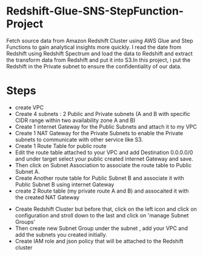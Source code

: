 # Redshift-Glue-SNS-StepFunction-Project

Fetch source data from Amazon Redshift Cluster using AWS Glue and Step Functions to gain analytical insights more quickly.
I read the date from Redshift using Redshift Spectrum and load the data to Redshift and extract the transform data from Redshift and put it into S3.In this project, i put the Redshift in the Private subnet to ensure the confidentiality of our data.

# Steps

- create VPC
- Create 4 subnets : 2 Public and Private subnets (A and B with specific CIDR range within two availability zone A and B)
- Create 1 internet Gateway for the Public Subnets and attach it to my VPC
- Create 1 NAT Gateway for the Private Subnets to enable the Private subnets to communicate with other service like S3.
- Create 1 Route Table for public route
- Edit the route table attached to your VPC and add Destination 0.0.0.0/0 and under target select your public created internet Gateway and save.
- Then click on Subnet Association to associate the route table to Public Subnet A.
- Create Another route table for Public Subnet B and associate it with Public Subnet B using internet Gateway
- create 2 Route table (my private route A and B) and assocaited it with the created NAT Gateway

* Create Redshift Cluster but before that, click on the left icon and click on configuration and stroll down to the last and click on 'manage Subnet Groups'
* Then create new Subnet Group under the subnet , add your VPC and add the subnets you created initially.
* Create IAM role and json policy that will be attached to the Redshift cluster
